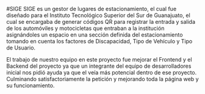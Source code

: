 #SIGE
SIGE es un gestor de lugares de estacionamiento, el cual fue diseñado para el Instituto Tecnológico Superior del Sur de Guanajuato, el cual se encargaba de generar códigos QR para registrar la entrada y salida de los automóviles y motocicletas que entraban a la institución asignándoles un espacio en una sección definida del estacionamiento tomando en cuenta los factores de Discapacidad, Tipo de Vehículo y Tipo de Usuario.

El trabajo de nuestro equipo en este proyecto fue mejorar el Frontend y el Backend del proyecto ya que un integrante del equipo de desarrolladores inicial nos pidió ayuda ya que el veía más potencial dentro de ese proyecto. Culminando satisfactoriamente la petición y mejorando toda la página web y su funcionamiento.
